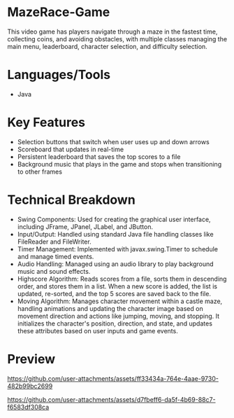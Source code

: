 # MazeRace-Game

This video game has players navigate through a maze in the fastest time, collecting coins, and avoiding obstacles, with multiple classes managing the main menu, leaderboard, character selection, and difficulty selection.

# Languages/Tools
- Java

# Key Features
- Selection buttons that switch when user uses up and down arrows
- Scoreboard that updates in real-time
- Persistent leaderboard that saves the top scores to a file
- Background music that plays in the game and stops when transitioning to other frames

# Technical Breakdown
- Swing Components: Used for creating the graphical user interface, including JFrame, JPanel, JLabel, and JButton.
- Input/Output: Handled using standard Java file handling classes like FileReader and FileWriter.
- Timer Management: Implemented with javax.swing.Timer to schedule and manage timed events.
- Audio Handling: Managed using an audio library to play background music and sound effects.
- Highscore Algorithm: Reads scores from a file, sorts them in descending order, and stores them in a list. When a new score is added, the list is updated, re-sorted, and the top 5 scores are saved back to the file.
- Moving Algorithm: Manages character movement within a castle maze, handling animations and updating the character image based on movement direction and actions like jumping, moving, and stopping. It initializes the character's position, direction, and state, and updates these attributes based on user inputs and game events.

# Preview

https://github.com/user-attachments/assets/ff33434a-764e-4aae-9730-482b99bc2699

https://github.com/user-attachments/assets/d7fbeff6-da5f-4b69-88c7-f6583df308ca

